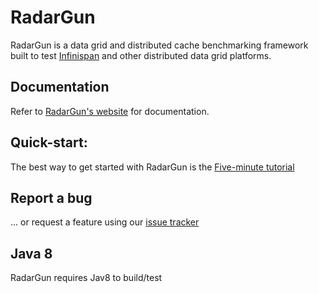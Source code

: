 # RadarGun
RadarGun is a data grid and distributed cache benchmarking framework built to test [Infinispan](http://www.infinispan.org) and other distributed data grid platforms.

## Documentation
Refer to [RadarGun's website](http://radargun.github.io/radargun/) for documentation.

## Quick-start:
The best way to get started with RadarGun is the [Five-minute tutorial](http://radargun.github.io/radargun/getting_started/five_minute_tutorial.html)

## Report a bug
... or request a feature using our [issue tracker](https://github.com/radargun/radargun/issues)

## Java 8
RadarGun requires Jav8 to build/test
